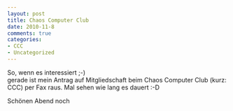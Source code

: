 ```yaml
--- 
layout: post
title: Chaos Computer Club
date: 2010-11-8
comments: true
categories: 
- CCC
- Uncategorized
---
```

So, wenn es interessiert ;-) <br />gerade ist mein Antrag auf Mitgliedschaft beim Chaos Computer Club (kurz: CCC) per Fax raus. Mal sehen wie lang es dauert :-D <p /> Schönen Abend noch
